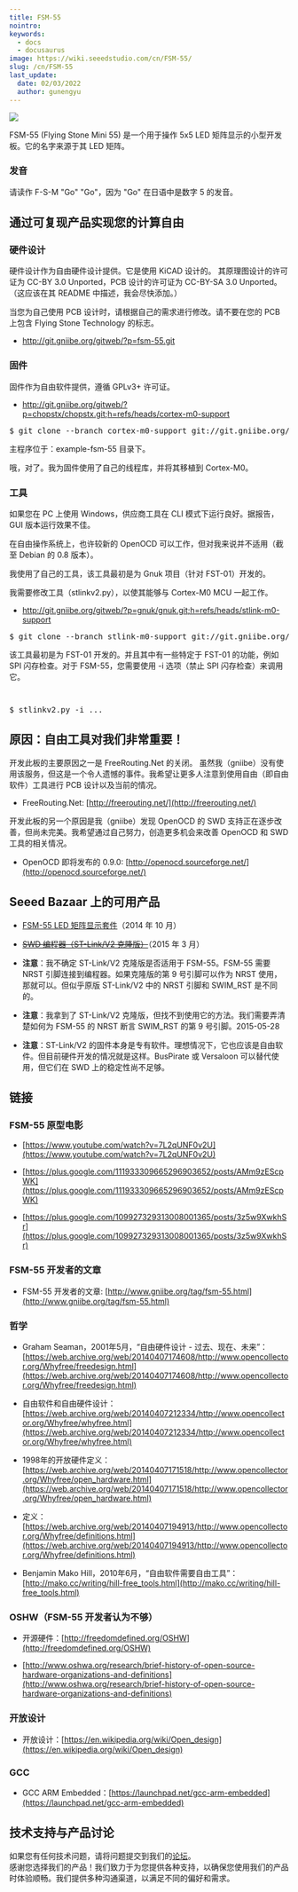 ```yaml
---
title: FSM-55
nointro:
keywords:
  - docs
  - docusaurus
image: https://wiki.seeedstudio.com/cn/FSM-55/
slug: /cn/FSM-55
last_update:
  date: 02/03/2022
  author: gunengyu
---
```

![](https://files.seeedstudio.com/wiki/FSM-55/img/FSM-55_board.jpg)

FSM-55 (Flying Stone Mini 55) 是一个用于操作 5x5 LED 矩阵显示的小型开发板。它的名字来源于其 LED 矩阵。

###   发音

请读作 F-S-M "Go" "Go"，因为 "Go" 在日语中是数字 5 的发音。

##   通过可复现产品实现您的计算自由

###   硬件设计

硬件设计作为自由硬件设计提供。它是使用 KiCAD 设计的。
其原理图设计的许可证为 CC-BY 3.0 Unported，PCB 设计的许可证为 CC-BY-SA 3.0 Unported。
（这应该在其 README 中描述，我会尽快添加。）

当您为自己使用 PCB 设计时，请根据自己的需求进行修改。请不要在您的 PCB 上包含 Flying Stone Technology 的标志。

*   http://git.gniibe.org/gitweb/?p=fsm-55.git

###   固件

固件作为自由软件提供，遵循 GPLv3+ 许可证。

*   http://git.gniibe.org/gitweb/?p=chopstx/chopstx.git;h=refs/heads/cortex-m0-support
<pre>$ git clone --branch cortex-m0-support git://git.gniibe.org/chopstx/chopstx.git</pre>

主程序位于：example-fsm-55 目录下。

哦，对了。我为固件使用了自己的线程库，并将其移植到 Cortex-M0。

###   工具

如果您在 PC 上使用 Windows，供应商工具在 CLI 模式下运行良好。据报告，GUI 版本运行效果不佳。

在自由操作系统上，也许较新的 OpenOCD 可以工作，但对我来说并不适用（截至 Debian 的 0.8 版本）。

我使用了自己的工具，该工具最初是为 Gnuk 项目（针对 FST-01）开发的。

我需要修改工具（stlinkv2.py），以使其能够与 Cortex-M0 MCU 一起工作。

*   http://git.gniibe.org/gitweb/?p=gnuk/gnuk.git;h=refs/heads/stlink-m0-support
<pre>$ git clone --branch stlink-m0-support git://git.gniibe.org/gnuk/gnuk.git</pre>

该工具最初是为 FST-01 开发的。并且其中有一些特定于 FST-01 的功能，例如 SPI 闪存检查。对于 FSM-55，您需要使用 -i 选项（禁止 SPI 闪存检查）来调用它。

`
`

<pre>$ stlinkv2.py -i ...</pre>

##   原因：自由工具对我们非常重要！

开发此板的主要原因之一是 FreeRouting.Net 的关闭。
虽然我（gniibe）没有使用该服务，但这是一个令人遗憾的事件。我希望让更多人注意到使用自由（即自由软件）工具进行 PCB 设计以及当前的情况。

*   FreeRouting.Net: [http://freerouting.net/](http://freerouting.net/)

开发此板的另一个原因是我（gniibe）发现 OpenOCD 的 SWD 支持正在逐步改善，但尚未完美。我希望通过自己努力，创造更多机会来改善 OpenOCD 和 SWD 工具的相关情况。

*   OpenOCD 即将发布的 0.9.0: [http://openocd.sourceforge.net/](http://openocd.sourceforge.net/)

##   Seeed Bazaar 上的可用产品

*   [FSM-55 LED 矩阵显示套件](https://www.seeedstudio.com/depot/FSM55-LED-Matrix-Display-p-2121.html)（2014 年 10 月）

*   <s>[SWD 编程器（ST-Link/V2 克隆版）](https://www.seeedstudio.com/depot/STLink-V2-for-STM8-STM32-interface-programmer-p-2297.html)</s>（2015 年 3 月）

*   **注意**：我不确定 ST-Link/V2 克隆版是否适用于 FSM-55。FSM-55 需要 NRST 引脚连接到编程器。如果克隆版的第 9 号引脚可以作为 NRST 使用，那就可以。但似乎原版 ST-Link/V2 中的 NRST 引脚和 SWIM_RST 是不同的。

*   **注意**：我拿到了 ST-Link/V2 克隆版，但找不到使用它的方法。我们需要弄清楚如何为 FSM-55 的 NRST 断言 SWIM_RST 的第 9 号引脚。2015-05-28

*   **注意**：ST-Link/V2 的固件本身是专有软件。理想情况下，它也应该是自由软件。但目前硬件开发的情况就是这样。BusPirate 或 Versaloon 可以替代使用，但它们在 SWD 上的稳定性尚不足够。

## 链接

### FSM-55 原型电影

*   [https://www.youtube.com/watch?v=7L2qUNF0v2U](https://www.youtube.com/watch?v=7L2qUNF0v2U)

*   [https://plus.google.com/111933309665296903652/posts/AMm9zEScpWK](https://plus.google.com/111933309665296903652/posts/AMm9zEScpWK)

*   [https://plus.google.com/109927329313008001365/posts/3z5w9XwkhSr](https://plus.google.com/109927329313008001365/posts/3z5w9XwkhSr)

### FSM-55 开发者的文章

*   FSM-55 开发者的文章: [http://www.gniibe.org/tag/fsm-55.html](http://www.gniibe.org/tag/fsm-55.html)

### 哲学

*   Graham Seaman，2001年5月，“自由硬件设计 - 过去、现在、未来”：[https://web.archive.org/web/20140407174608/http://www.opencollector.org/Whyfree/freedesign.html](https://web.archive.org/web/20140407174608/http://www.opencollector.org/Whyfree/freedesign.html)

*   自由软件和自由硬件设计：[https://web.archive.org/web/20140407212334/http://www.opencollector.org/Whyfree/whyfree.html](https://web.archive.org/web/20140407212334/http://www.opencollector.org/Whyfree/whyfree.html)

*   1998年的开放硬件定义：[https://web.archive.org/web/20140407171518/http://www.opencollector.org/Whyfree/open_hardware.html](https://web.archive.org/web/20140407171518/http://www.opencollector.org/Whyfree/open_hardware.html)

*   定义：[https://web.archive.org/web/20140407194913/http://www.opencollector.org/Whyfree/definitions.html](https://web.archive.org/web/20140407194913/http://www.opencollector.org/Whyfree/definitions.html)

*   Benjamin Mako Hill，2010年6月，“自由软件需要自由工具”：[http://mako.cc/writing/hill-free_tools.html](http://mako.cc/writing/hill-free_tools.html)

### OSHW（FSM-55 开发者认为不够）

*   开源硬件：[http://freedomdefined.org/OSHW](http://freedomdefined.org/OSHW)

*   [http://www.oshwa.org/research/brief-history-of-open-source-hardware-organizations-and-definitions](http://www.oshwa.org/research/brief-history-of-open-source-hardware-organizations-and-definitions)

### 开放设计

*   开放设计：[https://en.wikipedia.org/wiki/Open_design](https://en.wikipedia.org/wiki/Open_design)

### GCC

*   GCC ARM Embedded：[https://launchpad.net/gcc-arm-embedded](https://launchpad.net/gcc-arm-embedded)

## 技术支持与产品讨论
如果您有任何技术问题，请将问题提交到我们的[论坛](http://forum.seeedstudio.com/)。  
感谢您选择我们的产品！我们致力于为您提供各种支持，以确保您使用我们的产品时体验顺畅。我们提供多种沟通渠道，以满足不同的偏好和需求。

<div class="button_tech_support_container">
<a href="https://forum.seeedstudio.com/" class="button_forum"></a> 
<a href="https://www.seeedstudio.com/contacts" class="button_email"></a>
</div>

<div class="button_tech_support_container">
<a href="https://discord.gg/eWkprNDMU7" class="button_discord"></a> 
<a href="https://github.com/Seeed-Studio/wiki-documents/discussions/69" class="button_discussion"></a>
</div>